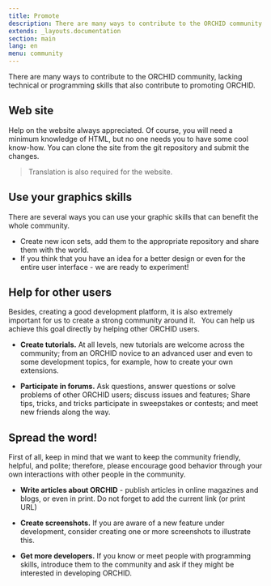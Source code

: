 ```yaml
---
title: Promote
description: There are many ways to contribute to the ORCHID community
extends: _layouts.documentation
section: main
lang: en
menu: community
---
```


There are many ways to contribute to the ORCHID community,
lacking technical or programming skills that also contribute to promoting ORCHID.

## Web site

Help on the website always appreciated.
Of course, you will need a minimum knowledge of HTML, but no one needs you to have some cool know-how.
You can clone the site from the git repository and submit the changes.


> Translation is also required for the website.

## Use your graphics skills

There are several ways you can use your graphic skills that can benefit the whole community.

- Create new icon sets, add them to the appropriate repository and share them with the world.
- If you think that you have an idea for a better design or even for the entire user interface - we are ready to experiment!

## Help for other users

Besides, creating a good development platform, it is also extremely important for us to create a strong community around it.
  You can help us achieve this goal directly by helping other ORCHID users.

- **Create tutorials.** At all levels, new tutorials are welcome across the community;
   from an ORCHID novice to an advanced user and even to some development topics,
   for example, how to create your own extensions.
  
- **Participate in forums.** Ask questions, answer questions or solve problems of other ORCHID users;
  discuss issues and features; Share tips, tricks, and tricks 
  participate in sweepstakes or contests; and meet new friends along the way.
  
  
## Spread the word!
  
First of all, keep in mind that we want to keep the community friendly, helpful, and polite; 
therefore, please encourage good behavior through your own interactions with other people in the community.

- **Write articles about ORCHID** - publish articles in online magazines and blogs, or even in print.
Do not forget to add the current link (or print URL)
  
- **Create screenshots.** If you are aware of a new feature under development, consider creating one or more screenshots to illustrate this.

- **Get more developers.** If you know or meet people with programming skills, introduce them to the community and ask if they might be interested in developing ORCHID.
